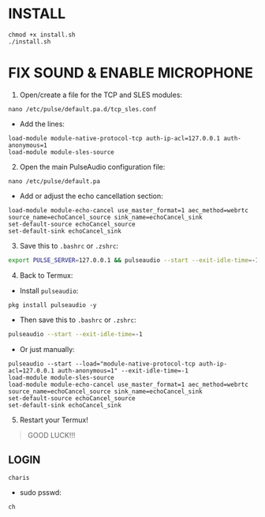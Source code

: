 # INSTALL
```
chmod +x install.sh
./install.sh
```

# FIX SOUND & ENABLE MICROPHONE


1. Open/create a file for the TCP and SLES modules:

```
nano /etc/pulse/default.pa.d/tcp_sles.conf
```

- Add the lines:

```
load-module module-native-protocol-tcp auth-ip-acl=127.0.0.1 auth-anonymous=1
load-module module-sles-source
```

2. Open the main PulseAudio configuration file:

```
nano /etc/pulse/default.pa
```

- Add or adjust the echo cancellation section:

```
load-module module-echo-cancel use_master_format=1 aec_method=webrtc source_name=echoCancel_source sink_name=echoCancel_sink
set-default-source echoCancel_source
set-default-sink echoCancel_sink
```

3. Save this to `.bashrc` or `.zshrc`:
```bash
export PULSE_SERVER=127.0.0.1 && pulseaudio --start --exit-idle-time=-1
```

4. Back to Termux:
- Install `pulseaudio`:

```
pkg install pulseaudio -y
```

- Then save this to `.bashrc` or `.zshrc`:

```bash
pulseaudio --start --exit-idle-time=-1
```

- Or just manually:

```
pulseaudio --start --load="module-native-protocol-tcp auth-ip-acl=127.0.0.1 auth-anonymous=1" --exit-idle-time=-1
load-module module-sles-source
load-module module-echo-cancel use_master_format=1 aec_method=webrtc source_name=echoCancel_source sink_name=echoCancel_sink
set-default-source echoCancel_source
set-default-sink echoCancel_sink
```

5. Restart your Termux!

> GOOD LUCK!!!

## LOGIN

```
charis
```

- sudo psswd:

```
ch
```